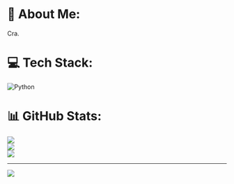 # 💫 About Me:
Cra.


# 💻 Tech Stack:
![Python](https://img.shields.io/badge/python-3670A0?style=for-the-badge&logo=python&logoColor=ffdd54)
# 📊 GitHub Stats:
![](https://github-readme-stats.vercel.app/api?username=programadoracontadora&theme=transparent&hide_border=false&include_all_commits=false&count_private=false)<br/>
![](https://github-readme-streak-stats.herokuapp.com/?user=programadoracontadora&theme=transparent&hide_border=false)<br/>
![](https://github-readme-stats.vercel.app/api/top-langs/?username=programadoracontadora&theme=transparent&hide_border=false&include_all_commits=false&count_private=false&layout=compact)

---
[![](https://visitcount.itsvg.in/api?id=programadoracontadora&icon=0&color=0)](https://visitcount.itsvg.in)

<!-- Proudly created with GPRM ( https://gprm.itsvg.in ) -->
